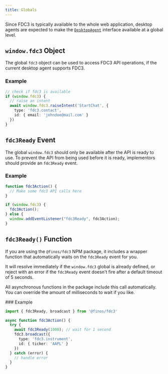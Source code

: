 ```yaml
---
title: Globals
---
```


Since FDC3 is typically available to the whole web application, desktop agents are expected to make the [`DesktopAgent`](DesktopAgent) interface available at a global level.

## `window.fdc3` Object

The global `fdc3` object can be used to access FDC3 API operations, if the current desktop agent supports FDC3.

### Example

```ts
// check if fdc3 is available
if (window.fdc3) {
  // raise an intent
  await window.fdc3.raiseIntent('StartChat', {
    type: 'fdc3.contact',
    id: { email: 'johndoe@mail.com' }
  })
}
```

## `fdc3Ready` Event

The global `window.fdc3` should only be available after the API is ready to use. To prevent the API from being used before it is ready, implementors should provide an `fdc3Ready` event.

### Example

```ts
function fdc3Action() {
  // Make some fdc3 API calls here
}

if (window.fdc3) {
  fdc3Action();
} else {
  window.addEventListener("fdc3Ready", fdc3Action);
}
```

## `fdc3Ready()` Function

If you are using the `@finos/fdc3` NPM package, it includes a wrapper function that automatically waits on the `fdc3Ready` event for you.

It will resolve immediately if the `window.fdc3` global is already defined, or reject with an error if the `fdc3Ready` event doesn't fire after a
default timeout of 5 seconds.

All asynchronous functions in the package include this call automatically. You can override the amount of milliseconds to wait if you like.

### Example

```ts
import { fdc3Ready, broadcast } from '@finos/fdc3'

async function fdc3Action() {
  try {
    await fdc3Ready(1000); // wait for 1 second
    fdc3.broadcast({
      type: 'fdc3.instrument',
      id: { ticker: 'AAPL' }
    })
  } catch (error) {
    // handle error
  }
}
```



